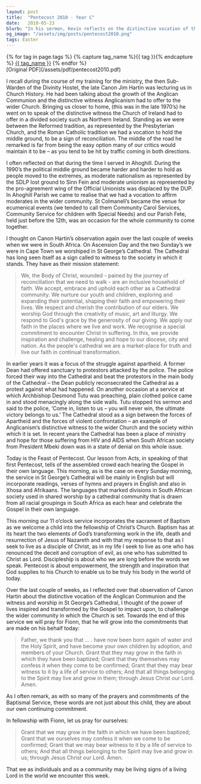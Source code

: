 ```yaml
---
layout: post
title:  "Pentecost 2010 - Year C"
date:   2010-05-23
blurb: "In his sermon, Kevin reflects on the distinctive vocation of the Anglican Communion and the witness and worship in St George’s Cathedral. He talks about the power of lives inspired and transformed by the Gospel to impact upon, to challenge the wider community in which the Church is set. The sermon also incorporates the sacrament of Baptism and the importance of discipleship."
og_image: "/assets/img/posts/pentecost2010.png"
tags: Easter
---    
```

<div class="tag-pills">
  {% for tag in page.tags %}
    {% capture tag_name %}{{ tag }}{% endcapture %}
    <a href="{{ site.baseurl }}/tag/{{ tag_name }}" class="tag-pill">{{ tag_name }}</a>
  {% endfor %}
</div>
[Original PDF](/assets/pdf/pentecost2010.pdf)

I recall during the course of my training for the ministry, the then Sub-Warden of the Divinity Hostel, the late Canon Jim Hartin was lecturing us in Church History. He had been talking about the growth of the Anglican Communion and the distinctive witness Anglicanism had to offer to the wider Church. Bringing us closer to home, (this was in the late 1970’s) he went on to speak of the distinctive witness the Church of Ireland had to offer in a divided society such as Northern Ireland. Standing as we were between the Reformed tradition, as represented by the Presbyterian Church, and the Roman Catholic tradition we had a vocation to hold the middle ground, to be a sign of reconciliation. The middle of the road he remarked is far from being the easy option many of our critics would maintain it to be – as you tend to be hit by traffic coming in both directions.

I often reflected on that during the time I served in Ahoghill. During the 1990’s the political middle ground became harder and harder to hold as people moved to the extremes, as moderate nationalism as represented by the SDLP lost ground to Sinn Fein and moderate unionism as represented by the pro-agreement wing of the Official Unionists was displaced by the DUP. In Ahoghill Parish we came to realise that we had a vocation to affirm moderates in the wider community. St Colmanell’s became the venue for ecumenical events (we tended to call them Community Carol Services, Community Service for children with Special Needs) and our Parish Fete, held just before the 12th, was an occasion for the whole community to come together.

I thought on Canon Hartin’s observation again over the last couple of weeks when we were in South Africa. On Ascension Day and the two Sunday’s we were in Cape Town we worshiped in St George’s Cathedral. The Cathedral has long seen itself as a sign called to witness to the society in which it stands. They have as their mission statement:

> We, the Body of Christ, wounded - pained by the journey of reconciliation that we need to walk - are an inclusive household of faith.
> We accept, embrace and uphold each other as a Cathedral community.
> We nurture our youth and children, exploring and expanding their potential, shaping their faith and empowering their lives. We respect and cherish the contribution of our elders.
> We worship God through the creativity of music, art and liturgy.
> We respond to God's grace by the generosity of our giving.
> We apply our faith in the places where we live and work.
> We recognise a special commitment to encounter Christ in suffering.
> In this, we provide inspiration and challenge, healing and hope to our diocese, city and nation.
> As the people's cathedral we are a market-place for truth and live our faith in continual transformation.

In earlier years it was a focus of the struggle against apartheid. A former Dean had offered sanctuary to protestors attacked by the police. The police forced their way into the Cathedral and beat the protestors in the main body of the Cathedral – the Dean publicly reconsecrated the Cathedral as a protest against what had happened. On another occasion at a service at which Archbishop Desmond Tutu was preaching, plain clothed police came in and stood menacingly along the side walls. Tutu stopped his sermon and said to the police, ‘Come in, listen to us – you will never win, the ultimate victory belongs to us.’ The Cathedral stood as a sign between the forces of Apartheid and the forces of violent confrontation – an example of Anglicanism’s distinctive witness to the wider Church and the society within which it is set. In recent years the Cathedral has been a place of ministry and hope for those suffering from HIV and AIDS when South African society from President Mbeki down was in a state of denial on this whole issue.

Today is the Feast of Pentecost. Our lesson from Acts, in speaking of that first Pentecost, tells of the assembled crowd each hearing the Gospel in their own language. This morning, as is the case on every Sunday morning, the service in St George’s Cathedral will be mainly in English but will incorporate readings, verses of hymns and prayers in English and also in Xhosa and Afrikaans. The languages that marked divisions in South African society used in shared worship by a cathedral community that is drawn from all racial groupings in South Africa as each hear and celebrate the Gospel in their own language.

This morning our 11 o’clock service incorporates the sacrament of Baptism as we welcome a child into the fellowship of Christ’s Church. Baptism has at its heart the two elements of God’s transforming work in the life, death and resurrection of Jesus of Nazareth and with that my response to that as I seek to live as a disciple of Christ, as in my life I seek to live as one who has renounced the deceit and corruption of evil, as one who has submitted to Christ as Lord. Discipleship is about who we are long before the words we speak. Pentecost is about empowerment, the strength and inspiration that God supplies to his Church to enable us to be truly his body in the world of today.

Over the last couple of weeks, as I reflected over that observation of Canon Hartin about the distinctive vocation of the Anglican Communion and the witness and worship in St George’s Cathedral, I thought of the power of lives inspired and transformed by the Gospel to impact upon, to challenge the wider community in which the Church is set. Towards the end of this service we will pray for Fionn, that he will grow into the commitments that are made on his behalf today:

> Father, we thank you that … . have now been born again of water and the Holy Spirit, and have become your own children by adoption, and members of your Church.
> Grant that they may grow in the faith in which they have been baptized;
> Grant that they themselves may confess it when they come to be confirmed;
> Grant that they may bear witness to it by a life of service to others;
> And that all things belonging to the Spirit may live and grow in them;
> through Jesus Christ our Lord. Amen.

As I often remark, as with so many of the prayers and commitments of the Baptismal Service, these words are not just about this child, they are about our own continuing commitment.

In fellowship with Fionn, let us pray for ourselves:

> Grant that we may grow in the faith in which we have been baptized;
> Grant that we ourselves may confess it when we come to be confirmed;
> Grant that we may bear witness to it by a life of service to others;
> And that all things belonging to the Spirit may live and grow in us;
> through Jesus Christ our Lord. Amen.

That we as individuals and as a community may be living signs of a living Lord in the world we encounter this week.

